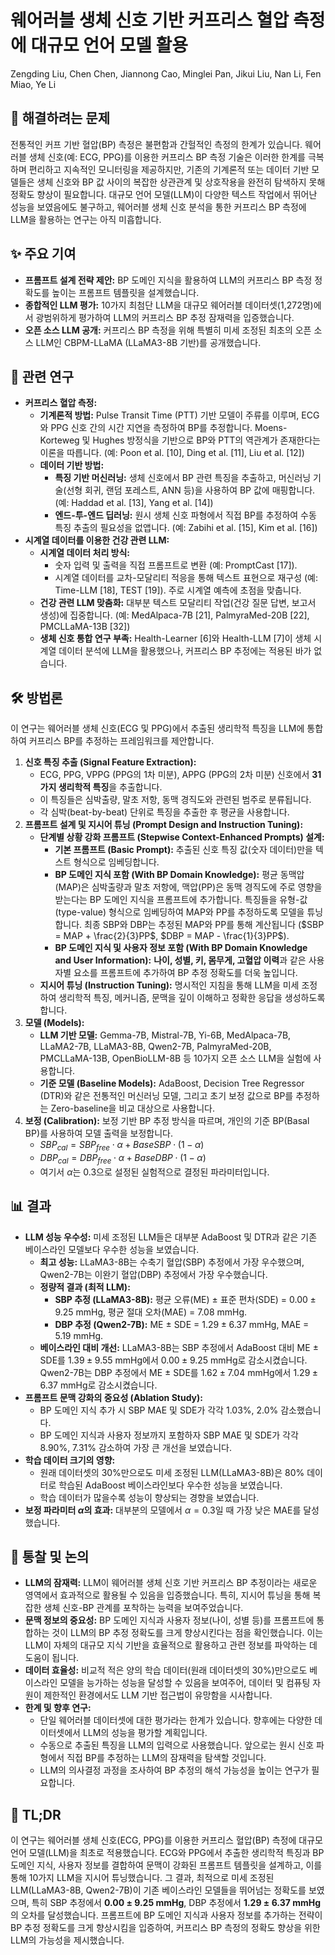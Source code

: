 # 웨어러블 생체 신호 기반 커프리스 혈압 측정에 대규모 언어 모델 활용

Zengding Liu, Chen Chen, Jiannong Cao, Minglei Pan, Jikui Liu, Nan Li, Fen Miao, Ye Li

## 🧩 해결하려는 문제

전통적인 커프 기반 혈압(BP) 측정은 불편함과 간헐적인 측정의 한계가 있습니다. 웨어러블 생체 신호(예: ECG, PPG)를 이용한 커프리스 BP 측정 기술은 이러한 한계를 극복하며 편리하고 지속적인 모니터링을 제공하지만, 기존의 기계론적 또는 데이터 기반 모델들은 생체 신호와 BP 값 사이의 복잡한 상관관계 및 상호작용을 완전히 탐색하지 못해 정확도 향상이 필요합니다. 대규모 언어 모델(LLM)이 다양한 텍스트 작업에서 뛰어난 성능을 보였음에도 불구하고, 웨어러블 생체 신호 분석을 통한 커프리스 BP 측정에 LLM을 활용하는 연구는 아직 미흡합니다.

## ✨ 주요 기여

- **프롬프트 설계 전략 제안:** BP 도메인 지식을 활용하여 LLM의 커프리스 BP 측정 정확도를 높이는 프롬프트 템플릿을 설계했습니다.
- **종합적인 LLM 평가:** 10가지 최첨단 LLM을 대규모 웨어러블 데이터셋(1,272명)에서 광범위하게 평가하여 LLM의 커프리스 BP 추정 잠재력을 입증했습니다.
- **오픈 소스 LLM 공개:** 커프리스 BP 측정을 위해 특별히 미세 조정된 최초의 오픈 소스 LLM인 CBPM-LLaMA (LLaMA3-8B 기반)를 공개했습니다.

## 📎 관련 연구

- **커프리스 혈압 측정:**
  - **기계론적 방법:** Pulse Transit Time (PTT) 기반 모델이 주류를 이루며, ECG와 PPG 신호 간의 시간 지연을 측정하여 BP를 추정합니다. Moens-Korteweg 및 Hughes 방정식을 기반으로 BP와 PTT의 역관계가 존재한다는 이론을 따릅니다. (예: Poon et al. [10], Ding et al. [11], Liu et al. [12])
  - **데이터 기반 방법:**
    - **특징 기반 머신러닝:** 생체 신호에서 BP 관련 특징을 추출하고, 머신러닝 기술(선형 회귀, 랜덤 포레스트, ANN 등)을 사용하여 BP 값에 매핑합니다. (예: Haddad et al. [13], Yang et al. [14])
    - **엔드-투-엔드 딥러닝:** 원시 생체 신호 파형에서 직접 BP를 추정하여 수동 특징 추출의 필요성을 없앱니다. (예: Zabihi et al. [15], Kim et al. [16])
- **시계열 데이터를 이용한 건강 관련 LLM:**
  - **시계열 데이터 처리 방식:**
    - 숫자 입력 및 출력을 직접 프롬프트로 변환 (예: PromptCast [17]).
    - 시계열 데이터를 교차-모달리티 적응을 통해 텍스트 표현으로 재구성 (예: Time-LLM [18], TEST [19]). 주로 시계열 예측에 초점을 맞춥니다.
  - **건강 관련 LLM 맞춤화:** 대부분 텍스트 모달리티 작업(건강 질문 답변, 보고서 생성)에 집중합니다. (예: MedAlpaca-7B [21], PalmyraMed-20B [22], PMCLLaMA-13B [32])
  - **생체 신호 통합 연구 부족:** Health-Learner [6]와 Health-LLM [7]이 생체 시계열 데이터 분석에 LLM을 활용했으나, 커프리스 BP 추정에는 적용된 바가 없습니다.

## 🛠️ 방법론

이 연구는 웨어러블 생체 신호(ECG 및 PPG)에서 추출된 생리학적 특징을 LLM에 통합하여 커프리스 BP를 추정하는 프레임워크를 제안합니다.

1. **신호 특징 추출 (Signal Feature Extraction):**
   - ECG, PPG, VPPG (PPG의 1차 미분), APPG (PPG의 2차 미분) 신호에서 **31가지 생리학적 특징**을 추출합니다.
   - 이 특징들은 심박출량, 말초 저항, 동맥 경직도와 관련된 범주로 분류됩니다.
   - 각 심박(beat-by-beat) 단위로 특징을 추출한 후 평균을 사용합니다.
2. **프롬프트 설계 및 지시어 튜닝 (Prompt Design and Instruction Tuning):**
   - **단계별 상황 강화 프롬프트 (Stepwise Context-Enhanced Prompts) 설계:**
     - **기본 프롬프트 (Basic Prompt):** 추출된 신호 특징 값(숫자 데이터)만을 텍스트 형식으로 임베딩합니다.
     - **BP 도메인 지식 포함 (With BP Domain Knowledge):** 평균 동맥압(MAP)은 심박출량과 말초 저항에, 맥압(PP)은 동맥 경직도에 주로 영향을 받는다는 BP 도메인 지식을 프롬프트에 추가합니다. 특징들을 유형-값(type-value) 형식으로 임베딩하여 MAP와 PP를 추정하도록 모델을 튜닝합니다. 최종 SBP와 DBP는 추정된 MAP와 PP를 통해 계산됩니다 ($SBP = MAP + \frac{2}{3}PP$, $DBP = MAP - \frac{1}{3}PP$).
     - **BP 도메인 지식 및 사용자 정보 포함 (With BP Domain Knowledge and User Information):** **나이, 성별, 키, 몸무게, 고혈압 이력**과 같은 사용자별 요소를 프롬프트에 추가하여 BP 추정 정확도를 더욱 높입니다.
   - **지시어 튜닝 (Instruction Tuning):** 명시적인 지침을 통해 LLM을 미세 조정하여 생리학적 특징, 메커니즘, 문맥을 깊이 이해하고 정확한 응답을 생성하도록 합니다.
3. **모델 (Models):**
   - **LLM 기반 모델:** Gemma-7B, Mistral-7B, Yi-6B, MedAlpaca-7B, LLaMA2-7B, LLaMA3-8B, Qwen2-7B, PalmyraMed-20B, PMCLLaMA-13B, OpenBioLLM-8B 등 10가지 오픈 소스 LLM을 실험에 사용합니다.
   - **기준 모델 (Baseline Models):** AdaBoost, Decision Tree Regressor (DTR)와 같은 전통적인 머신러닝 모델, 그리고 초기 보정 값으로 BP를 추정하는 Zero-baseline을 비교 대상으로 사용합니다.
4. **보정 (Calibration):** 보정 기반 BP 추정 방식을 따르며, 개인의 기준 BP(Basal BP)를 사용하여 모델 출력을 보정합니다.
   - $SBP_{cal} = SBP_{free} \cdot \alpha + BaseSBP \cdot (1 - \alpha)$
   - $DBP_{cal} = DBP_{free} \cdot \alpha + BaseDBP \cdot (1 - \alpha)$
   - 여기서 $\alpha$는 0.3으로 설정된 실험적으로 결정된 파라미터입니다.

## 📊 결과

- **LLM 성능 우수성:** 미세 조정된 LLM들은 대부분 AdaBoost 및 DTR과 같은 기존 베이스라인 모델보다 우수한 성능을 보였습니다.
  - **최고 성능:** LLaMA3-8B는 수축기 혈압(SBP) 추정에서 가장 우수했으며, Qwen2-7B는 이완기 혈압(DBP) 추정에서 가장 우수했습니다.
  - **정량적 결과 (최적 LLM):**
    - **SBP 추정 (LLaMA3-8B):** 평균 오류(ME) $\pm$ 표준 편차(SDE) = $0.00 \pm 9.25$ mmHg, 평균 절대 오차(MAE) = $7.08$ mmHg.
    - **DBP 추정 (Qwen2-7B):** ME $\pm$ SDE = $1.29 \pm 6.37$ mmHg, MAE = $5.19$ mmHg.
  - **베이스라인 대비 개선:** LLaMA3-8B는 SBP 추정에서 AdaBoost 대비 ME $\pm$ SDE를 $1.39 \pm 9.55$ mmHg에서 $0.00 \pm 9.25$ mmHg로 감소시켰습니다. Qwen2-7B는 DBP 추정에서 ME $\pm$ SDE를 $1.62 \pm 7.04$ mmHg에서 $1.29 \pm 6.37$ mmHg로 감소시켰습니다.
- **프롬프트 문맥 강화의 중요성 (Ablation Study):**
  - BP 도메인 지식 추가 시 SBP MAE 및 SDE가 각각 1.03%, 2.0% 감소했습니다.
  - BP 도메인 지식과 사용자 정보까지 포함하자 SBP MAE 및 SDE가 각각 8.90%, 7.31% 감소하여 가장 큰 개선을 보였습니다.
- **학습 데이터 크기의 영향:**
  - 원래 데이터셋의 30%만으로도 미세 조정된 LLM(LLaMA3-8B)은 80% 데이터로 학습된 AdaBoost 베이스라인보다 우수한 성능을 보였습니다.
  - 학습 데이터가 많을수록 성능이 향상되는 경향을 보였습니다.
- **보정 파라미터 $\alpha$의 효과:** 대부분의 모델에서 $\alpha = 0.3$일 때 가장 낮은 MAE를 달성했습니다.

## 🧠 통찰 및 논의

- **LLM의 잠재력:** LLM이 웨어러블 생체 신호 기반 커프리스 BP 추정이라는 새로운 영역에서 효과적으로 활용될 수 있음을 입증했습니다. 특히, 지시어 튜닝을 통해 복잡한 생체 신호-BP 관계를 포착하는 능력을 보여주었습니다.
- **문맥 정보의 중요성:** BP 도메인 지식과 사용자 정보(나이, 성별 등)를 프롬프트에 통합하는 것이 LLM의 BP 추정 정확도를 크게 향상시킨다는 점을 확인했습니다. 이는 LLM이 자체의 대규모 지식 기반을 효율적으로 활용하고 관련 정보를 파악하는 데 도움이 됩니다.
- **데이터 효율성:** 비교적 적은 양의 학습 데이터(원래 데이터셋의 30%)만으로도 베이스라인 모델을 능가하는 성능을 달성할 수 있음을 보여주어, 데이터 및 컴퓨팅 자원이 제한적인 환경에서도 LLM 기반 접근법이 유망함을 시사합니다.
- **한계 및 향후 연구:**
  - 단일 웨어러블 데이터셋에 대한 평가라는 한계가 있습니다. 향후에는 다양한 데이터셋에서 LLM의 성능을 평가할 계획입니다.
  - 수동으로 추출된 특징을 LLM의 입력으로 사용했습니다. 앞으로는 원시 신호 파형에서 직접 BP를 추정하는 LLM의 잠재력을 탐색할 것입니다.
  - LLM의 의사결정 과정을 조사하여 BP 추정의 해석 가능성을 높이는 연구가 필요합니다.

## 📌 TL;DR

이 연구는 웨어러블 생체 신호(ECG, PPG)를 이용한 커프리스 혈압(BP) 측정에 대규모 언어 모델(LLM)을 최초로 적용했습니다. ECG와 PPG에서 추출한 생리학적 특징과 BP 도메인 지식, 사용자 정보를 결합하여 문맥이 강화된 프롬프트 템플릿을 설계하고, 이를 통해 10가지 LLM을 지시어 튜닝했습니다. 그 결과, 최적으로 미세 조정된 LLM(LLaMA3-8B, Qwen2-7B)이 기존 베이스라인 모델들을 뛰어넘는 정확도를 보였으며, 특히 SBP 추정에서 **0.00 $\pm$ 9.25 mmHg**, DBP 추정에서 **1.29 $\pm$ 6.37 mmHg**의 오차를 달성했습니다. 프롬프트에 BP 도메인 지식과 사용자 정보를 추가하는 전략이 BP 추정 정확도를 크게 향상시킴을 입증하여, 커프리스 BP 측정의 정확도 향상을 위한 LLM의 가능성을 제시했습니다.
